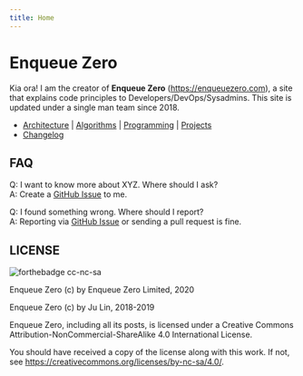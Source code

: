 ```yaml
---
title: Home
---
```


# Enqueue Zero

Kia ora! I am the creator of **Enqueue Zero** (<https://enqueuezero.com>), a site that
explains code principles to Developers/DevOps/Sysadmins. This site is updated under
a single man team since 2018.

* [Architecture](/category/architecture.md) | [Algorithms](/category/algorithm.md) | [Programming](/category/programming.md) | [Projects](/projects/README.md)
* [Changelog](/changelog.md)

## FAQ

Q: I want to know more about XYZ. Where should I ask?\
A: Create a [GitHub Issue](https://github.com/enqueuezero/site/issues/new) to me.

Q: I found something wrong. Where should I report?\
A: Reporting via [GitHub Issue](https://github.com/enqueuezero/site/issues) or sending a pull request is fine.

## LICENSE

![forthebadge cc-nc-sa](https://ForTheBadge.com/images/badges/cc-nc-sa.svg)

Enqueue Zero (c) by Enqueue Zero Limited, 2020

Enqueue Zero (c) by Ju Lin, 2018-2019

Enqueue Zero, including all its posts, is licensed under a
Creative Commons Attribution-NonCommercial-ShareAlike 4.0 International License.

You should have received a copy of the license along with this
work. If not, see <https://creativecommons.org/licenses/by-nc-sa/4.0/>.

[Enqueue Zero]: https://enqueuezero.com/
[CC BY-NC-SA 4.0]: https://creativecommons.org/licenses/by-nc-sa/4.0/
